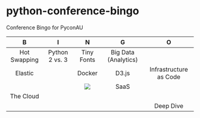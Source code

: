 # python-conference-bingo
Conference Bingo for PyconAU

| B                | I                       | N                    | G                     | O                    |  
| :-----------:    | :-------------:         | :-------------:      | :-------------:       | :-------------:      |  
| Hot Swapping | Python 2 vs. 3 | Tiny Fonts | Big Data (Analytics) |  |  
| Elastic |  | Docker | D3.js | Infrastructure as Code |  
|  |  | <a href="http://2015.pycon-au.org/"><img src="http://2015.pycon-au.org/img/logo.png"></a> | SaaS |  |  
| The Cloud |  |  |  |  |  
|  |  |  |  | Deep Dive |  

